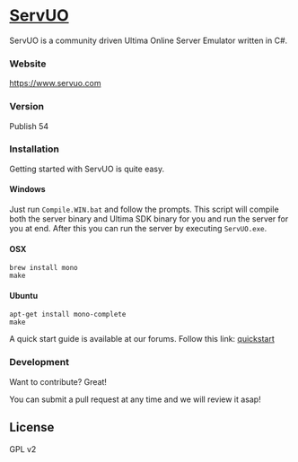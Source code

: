 # [ServUO]

ServUO is a community driven Ultima Online Server Emulator written in C#.

### Website

https://www.servuo.com

### Version

Publish 54

### Installation

Getting started with ServUO is quite easy.

#### Windows

Just run `Compile.WIN.bat` and follow the prompts. This script will compile both the server binary and Ultima SDK binary for you and run the server for you at end. After this you can run the server by executing `ServUO.exe`.

#### OSX

`brew install mono`  
`make`

#### Ubuntu

`apt-get install mono-complete`  
`make`

A quick start guide is available at our forums. Follow this link: [quickstart]

### Development

Want to contribute? Great!

You can submit a pull request at any time and we will review it asap!

License
----

GPL v2




   [ServUO]: <https://servuo.com>
   [Quickstart]: <https://www.servuo.com/tutorials/getting-started-with-servuo.2/>
